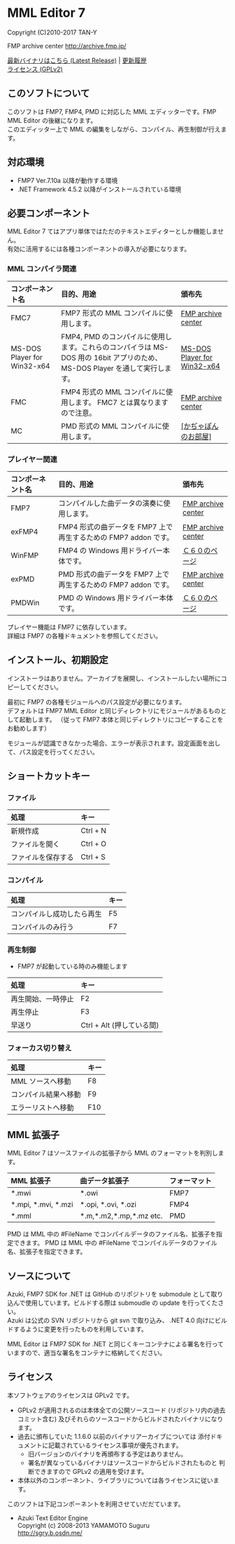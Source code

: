 
MML Editor 7
=====
Copyright (C)2010-2017 TAN-Y

FMP archive center http://archive.fmp.jp/  

[最新バイナリはこちら (Latest Release)](https://github.com/aosoft/FMMLEditor7/releases/latest) | [更新履歴](CHANGELOG.md)  
[ライセンス (GPLv2)](LICENSE.txt)


## このソフトについて

このソフトは FMP7, FMP4, PMD に対応した MML エディッターです。FMP MML Editor の後継になります。  
このエディッター上で MML の編集をしながら、コンパイル、再生制御が行えます。


## 対応環境

* FMP7 Ver.7.10a 以降が動作する環境
* .NET Framework 4.5.2 以降がインストールされている環境

## 必要コンポーネント

MML Editor 7 てはアプリ単体ではただのテキストエディターとしか機能しません。  
有効に活用するには各種コンポーネントの導入が必要になります。

### MML コンパイラ関連

| コンポーネント名 | 目的、用途 | 頒布先 |
|:--|:--|:--|
|FMC7|FMP7 形式の MML コンパイルに使用します。|[FMP archive center](http://archive.fmp.jp/)|
|MS-DOS Player for Win32-x64|FMP4, PMD のコンパイルに使用します。これらのコンパイラは MS-DOS 用の 16bit アプリのため、 MS-DOS Player を通して実行します。|[MS-DOS Player for Win32-x64](http://takeda-toshiya.my.coocan.jp/msdos/)|
|FMC|FMP4 形式の MML コンパイルに使用します。 FMC7 とは異なりますので注意。|[FMP archive center](http://archive.fmp.jp/)|
|MC|PMD 形式の MML コンパイルに使用します。|[[かぢゃぽんのお部屋]](http://www5.airnet.ne.jp/kajapon/)

### プレイヤー関連

| コンポーネント名 | 目的、用途 | 頒布先 |
|:--|:--|:--|
|FMP7|コンパイルした曲データの演奏に使用します。|[FMP archive center](http://archive.fmp.jp/)|
|exFMP4|FMP4 形式の曲データを FMP7 上で再生するための FMP7 addon です。|[FMP archive center](http://archive.fmp.jp/)|
|WinFMP|FMP4 の Windows 用ドライバー本体です。|[Ｃ６０のページ](http://c60.la.coocan.jp/)|
|exPMD|PMD 形式の曲データを FMP7 上で再生するための FMP7 addon です。|[FMP archive center](http://archive.fmp.jp/)|
|PMDWin|PMD の Windows 用ドライバー本体です。|[Ｃ６０のページ](http://c60.la.coocan.jp/)|

プレイヤー機能は FMP7 に依存しています。  
詳細は FMP7 の各種ドキュメントを参照してください。

## インストール、初期設定

インストーラはありません。アーカイブを展開し、インストールしたい場所にコピーしてください。

最初に FMP7 の各種モジュールへのパス設定が必要になります。  
デフォルトは FMP7 MML Editor と同じディレクトリにモジュールがあるものとして起動します。 （従って FMP7 本体と同じディレクトリにコピーすることをお勧めします）

モジュールが認識できなかった場合、エラーが表示されます。設定画面を出して、パス設定を行ってください。


## ショートカットキー

### ファイル
| 処理 | キー |
|:--|:--|
| 新規作成 | Ctrl + N |
| ファイルを開く | Ctrl + O |
| ファイルを保存する | Ctrl + S |

### コンパイル
| 処理 | キー |
|:--|:--|
| コンパイルし成功したら再生 | F5 |
| コンパイルのみ行う | F7 |

### 再生制御
* FMP7 が起動している時のみ機能します

| 処理 | キー |
|:--|:--|
| 再生開始、一時停止 | F2 |
| 再生停止 | F3 |
| 早送り | Ctrl + Alt (押している間) |

### フォーカス切り替え
| 処理 | キー |
|:--|:--|
| MML ソースへ移動 | F8 |
| コンパイル結果へ移動 | F9 |
| エラーリストへ移動 | F10 |

## MML 拡張子

MML Editor 7 はソースファイルの拡張子から MML のフォーマットを判別します。

| MML 拡張子 | 曲データ拡張子 | フォーマット |
|:--|:--|:--|
|\*.mwi|\*.owi|FMP7|
|\*.mpi, \*.mvi, \*.mzi|\*.opi, \*.ovi, \*.ozi|FMP4|
|*.mml|\*.m,\*.m2,\*.mp,\*.mz etc.|PMD|

PMD は MML 中の #FileName でコンパイルデータのファイル名、拡張子を指定できます。
PMD は MML 中の #FileName でコンパイルデータのファイル名、拡張子を指定できます。

## ソースについて

Azuki, FMP7 SDK for .NET は GitHub のリポジトリを submodule として取り込んで使用しています。ビルドする際は submoudle の update を行ってくたさい。  
Azuki は公式の SVN リポジトリから git svn で取り込み、 .NET 4.0 向けにビルドするように変更を行ったものを利用しています。

MML Editor は FMP7 SDK for .NET と同じくキーコンテナによる署名を行っていますので、適当な署名をコンテナに格納してください。

## ライセンス

本ソフトウェアのライセンスは GPLv2 です。

* GPLv2 が適用されるのは本体全ての公開ソースコード (リポジトリ内の過去コミット含む)
  及びそれらのソースコードからビルドされたバイナリになります。
* 過去に頒布していた 1.1.6.0 以前のバイナリアーカイブについては
  添付ドキュメントに記載されているライセンス事項が優先されます。
  * 旧バージョンのバイナリを再頒布する予定はありません。
  * 署名が異なっているバイナリはソースコードからビルドされたものと
    判断できますので GPLv2 の適用を受けます。
* 本体以外のコンポーネント、ライブラリについては各ライセンスに従います。

このソフトは下記コンポーネントを利用させていだだています。

* Azuki Text Editor Engine  
  Copyright (c) 2008-2013 YAMAMOTO Suguru  
  http://sgry.b.osdn.me/
